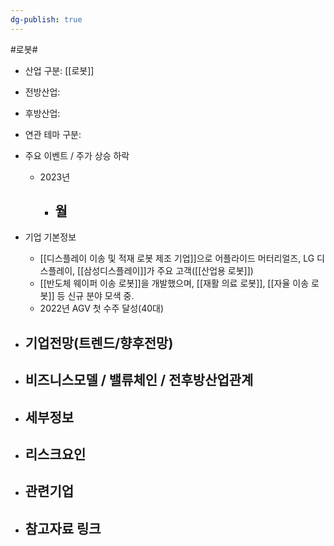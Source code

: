 ```yaml
---
dg-publish: true
---
```

#로봇#

- 산업 구분: [[로봇]]


- 전방산업: 


- 후방산업: 


- 연관 테마 구분: 



- 주요 이벤트  /  주가 상승 하락
	- 2023년
		- 월
			- 




- 기업 기본정보
	- [[디스플레이 이송 및 적재 로봇 제조 기업]]으로 어플라이드 머터리얼즈, LG 디스플레이, [[삼성디스플레이]]가 주요 고객([[산업용 로봇]])
	- [[반도체 웨이퍼 이송 로봇]]을 개발했으며, [[재활 의료 로봇]], [[자율 이송 로봇]] 등 신규 분야 모색 중.
	- 2022년 AGV 첫 수주 달성(40대)





 - 기업전망(트렌드/향후전망)
	- 





- 비즈니스모델 / 밸류체인 / 전후방산업관계
	- 





- 세부정보
	- 





- 리스크요인
	- 





- 관련기업
	- 




- 참고자료 링크
	- 

